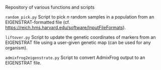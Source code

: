 Repository of various functions and scripts

`random_pick.py`
Script to pick *n* random samples in a population from an EIGENSTRAT-formatted file (cf. https://reich.hms.harvard.edu/software/InputFileFormats).

`liftover.py`
Script to update the genetic coordinates of markers from an EIGENSTRAT file using a user-given genetic map (can be used for any organism).

`admixfrog2eigenstrate.py`
Script to convert AdmixFrog output to an EIGENSTRAT file.
